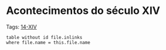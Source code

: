# Acontecimentos do século XIV 

Tags: [14-XIV](../14-XIV.md)

```dataview
table without id file.inlinks
where file.name = this.file.name
```
